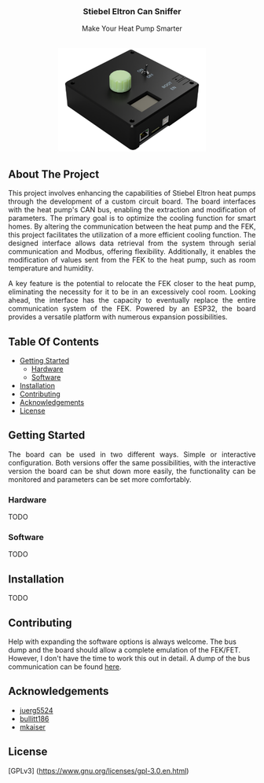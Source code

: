 <br/>
<p align="center">
  <h3 align="center">Stiebel Eltron Can Sniffer</h3>

  <p align="center">
    Make Your Heat Pump Smarter
    <br/>
    <br/>
  </p>
</p>
<p align="center">
  <img width="300" src="/images/renderings/case_encoder_oled.PNG">
</p>

## About The Project

<div style="text-align: justify">
This project involves enhancing the capabilities of Stiebel Eltron heat pumps through the development of a custom circuit board. The board interfaces with the heat pump's CAN bus, enabling the extraction and modification of parameters. The primary goal is to optimize the cooling function for smart homes. By altering the communication between the heat pump and the FEK, this project facilitates the utilization of a more efficient cooling function. The designed interface allows data retrieval from the system through serial communication and Modbus, offering flexibility. Additionally, it enables the modification of values sent from the FEK to the heat pump, such as room temperature and humidity. 

A key feature is the potential to relocate the FEK closer to the heat pump, eliminating the necessity for it to be in an excessively cool room. Looking ahead, the interface has the capacity to eventually replace the entire communication system of the FEK. Powered by an ESP32, the board provides a versatile platform with numerous expansion possibilities.
</div>

## Table Of Contents

* [Getting Started](#getting-started)
  * [Hardware](#hardware)
  * [Software](#software)
* [Installation](#installation)
* [Contributing](#contributing)
* [Acknowledgements](#acknowledgements)
* [License](#license)

## Getting Started

<div style="text-align: justify">
The board can be used in two different ways. Simple or interactive configuration. Both versions offer the same possibilities, with the interactive version the board can be shut down more easily, the functionality can be monitored and parameters can be set more comfortably.
</div>

### Hardware

TODO

### Software

TODO 

## Installation

TODO 

## Contributing

Help with expanding the software options is always welcome. The bus dump and the board should allow a complete emulation of the FEK/FET. However, I don't have the time to work this out in detail. A dump of the bus communication can be found [here](utils/bus_dump).

## Acknowledgements

* [juerg5524](https://juerg5524.ch/list_data.php)
* [bullitt186](https://github.com/bullitt186/ha-stiebel-control)
* [mkaiser](https://github.com/mkaiser/ESP32-CAN)

## License

[GPLv3] (https://www.gnu.org/licenses/gpl-3.0.en.html)